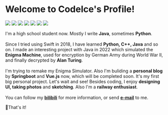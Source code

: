 <!-- ![Code1ce's github stats](https://github-readme-stats.vercel.app/api?username=Code1ce&theme=radical) -->


# Welcome to CodeIce's Profile!
<img src='https://img.shields.io/badge/Python-30709A?style=flat&logo=python&logoColor=f5f5f5'> <img src='https://img.shields.io/badge/django-092E20?style=flat&logo=django&logoColor=f5f5f5'> <img src='https://img.shields.io/badge/Java-FB0B0C?style=flat&logo=intellij idea&logoColor=f5f5f5'> <img src='https://img.shields.io/badge/SpringBoot-6DB33F?style=flat&logo=springboot&logoColor=f5f5f5'> <img src='https://img.shields.io/badge/HTML-FFB41E?style=flat&logo=html5&logoColor=000000'> <img src='https://img.shields.io/badge/Vue.js-4FC08D?style=flat&logo=vue.js&logoColor=FFFFFF'> <img src='https://img.shields.io/badge/JavaScript-F7DF1E?style=flat&logo=javascript&logoColor=000000'>

I'm a high school student now. Mostly I write **Java**, sometimes **Python**.<br><br>
Since I tried using Swift in 2018, I have learned **Python, C++, Java** and so on. I made an interesting project with Java in 2022 which simulated the **Enigma Machine**, used for encryption by German Army during World War II, and finally decrypted by **Alan Turing**.<br><br>
I'm trying to remake my Enigma Simulator. Also I'm buliding a **personal blog** by **Springboot** and **Vue.js** now, which will be completed soon. It's my first big personal project. Let's wait and see!
Besides coding, I enjoy **designing UI, taking photos** and **sketching**. Also I'm a **railway enthusiast**.<br><br>
You can follow my <a href='https://space.bilibili.com/484018045'>**bilibili**</a> for more information, or send <a href='mailto:shenyunjie2008@outlook.com'>**e-mail**</a> to me.

🎯That's it!

<!-- ‘’ -->

<!--
**Code1ce/Code1ce** is a ✨ _special_ ✨ repository because its `README.md` (this file) appears on your GitHub profile.

Here are some ideas to get you started:

- 🔭 I’m currently working on ...
- 🌱 I’m currently learning ...
- 👯 I’m looking to collaborate on ...
- 🤔 I’m looking for help with ...
- 💬 Ask me about ...
- 📫 How to reach me: ...
- 😄 Pronouns: ...
- ⚡ Fun fact: ...
-->
